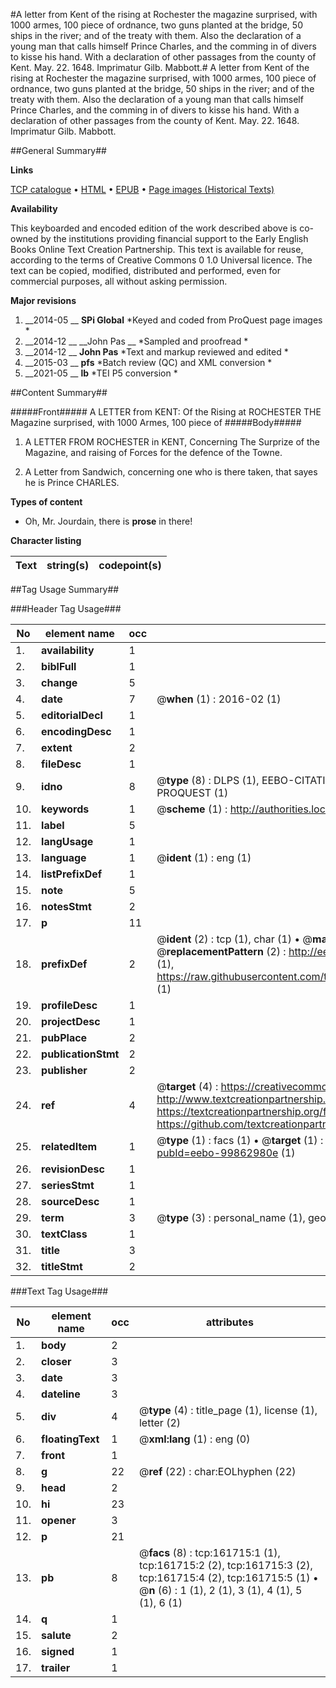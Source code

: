 #A letter from Kent of the rising at Rochester the magazine surprised, with 1000 armes, 100 piece of ordnance, two guns planted at the bridge, 50 ships in the river; and of the treaty with them. Also the declaration of a young man that calls himself Prince Charles, and the comming in of divers to kisse his hand. With a declaration of other passages from the county of Kent. May. 22. 1648. Imprimatur Gilb. Mabbott.#
A letter from Kent of the rising at Rochester the magazine surprised, with 1000 armes, 100 piece of ordnance, two guns planted at the bridge, 50 ships in the river; and of the treaty with them. Also the declaration of a young man that calls himself Prince Charles, and the comming in of divers to kisse his hand. With a declaration of other passages from the county of Kent. May. 22. 1648. Imprimatur Gilb. Mabbott.

##General Summary##

**Links**

[TCP catalogue](http://www.ota.ox.ac.uk/tcp/)  • 
[HTML](http://tei.it.ox.ac.uk/tcp/Texts-HTML/free/A87/A87956.html)  • 
[EPUB](http://tei.it.ox.ac.uk/tcp/Texts-EPUB/free/A87/A87956.epub) • 
[Page images (Historical Texts)](https://historicaltexts.jisc.ac.uk/eebo-99862980e)

**Availability**

This keyboarded and encoded edition of the work described above is co-owned by the
    institutions providing financial support to the Early English Books Online Text Creation
    Partnership. This text is available for reuse, according to the terms of  Creative Commons 0 1.0 Universal
    licence. The text can be copied, modified, distributed and performed, even for commercial
    purposes, all without asking permission.

**Major revisions**

1. __2014-05 __ __SPi Global__ *Keyed and coded from ProQuest page images *
1. __2014-12 __ __John Pas __ *Sampled and proofread *
1. __2014-12 __ __John Pas__ *Text and markup reviewed and edited *
1. __2015-03 __ __pfs__ *Batch review (QC) and XML conversion *
1. __2021-05 __ __lb__ *TEI P5 conversion *

##Content Summary##

#####Front#####
A LETTER from KENT: Of the Rising at ROCHESTER THE Magazine surprised, with 1000 Armes, 100 piece of
#####Body#####

1. A LETTER FROM ROCHESTER in KENT, Concerning The Surprize of the Magazine, and raising of Forces for the defence of the Towne.

1. A Letter from Sandwich, concerning one who is there taken, that sayes he is Prince CHARLES.

**Types of content**

  * Oh, Mr. Jourdain, there is **prose** in there!

**Character listing**


|Text|string(s)|codepoint(s)|
|---|---|---|

##Tag Usage Summary##

###Header Tag Usage###

|No|element name|occ|attributes|
|---|---|---|---|
|1.|__availability__|1||
|2.|__biblFull__|1||
|3.|__change__|5||
|4.|__date__|7| @__when__ (1) : 2016-02 (1)|
|5.|__editorialDecl__|1||
|6.|__encodingDesc__|1||
|7.|__extent__|2||
|8.|__fileDesc__|1||
|9.|__idno__|8| @__type__ (8) : DLPS (1), EEBO-CITATION (1), VID (1), EEBO-PROQUEST (1), STC (3), PROQUEST (1)|
|10.|__keywords__|1| @__scheme__ (1) : http://authorities.loc.gov/ (1)|
|11.|__label__|5||
|12.|__langUsage__|1||
|13.|__language__|1| @__ident__ (1) : eng (1)|
|14.|__listPrefixDef__|1||
|15.|__note__|5||
|16.|__notesStmt__|2||
|17.|__p__|11||
|18.|__prefixDef__|2| @__ident__ (2) : tcp (1), char (1)  •  @__matchPattern__ (2) : ([0-9\-]+):([0-9IVX]+) (1), (.+) (1)  •  @__replacementPattern__ (2) : http://eebo.chadwyck.com/downloadtiff?vid=$1&page=$2 (1), https://raw.githubusercontent.com/textcreationpartnership/Texts/master/tcpchars.xml#$1 (1)|
|19.|__profileDesc__|1||
|20.|__projectDesc__|1||
|21.|__pubPlace__|2||
|22.|__publicationStmt__|2||
|23.|__publisher__|2||
|24.|__ref__|4| @__target__ (4) : https://creativecommons.org/publicdomain/zero/1.0/ (1), http://www.textcreationpartnership.org/docs/. (1), https://textcreationpartnership.org/faq/#faq05 (1), https://github.com/textcreationpartnership (1)|
|25.|__relatedItem__|1| @__type__ (1) : facs (1)  •  @__target__ (1) : https://data.historicaltexts.jisc.ac.uk/view?pubId=eebo-99862980e (1)|
|26.|__revisionDesc__|1||
|27.|__seriesStmt__|1||
|28.|__sourceDesc__|1||
|29.|__term__|3| @__type__ (3) : personal_name (1), geographic_name (2)|
|30.|__textClass__|1||
|31.|__title__|3||
|32.|__titleStmt__|2||


###Text Tag Usage###

|No|element name|occ|attributes|
|---|---|---|---|
|1.|__body__|2||
|2.|__closer__|3||
|3.|__date__|3||
|4.|__dateline__|3||
|5.|__div__|4| @__type__ (4) : title_page (1), license (1), letter (2)|
|6.|__floatingText__|1| @__xml:lang__ (1) : eng (0)|
|7.|__front__|1||
|8.|__g__|22| @__ref__ (22) : char:EOLhyphen (22)|
|9.|__head__|2||
|10.|__hi__|23||
|11.|__opener__|3||
|12.|__p__|21||
|13.|__pb__|8| @__facs__ (8) : tcp:161715:1 (1), tcp:161715:2 (2), tcp:161715:3 (2), tcp:161715:4 (2), tcp:161715:5 (1)  •  @__n__ (6) : 1 (1), 2 (1), 3 (1), 4 (1), 5 (1), 6 (1)|
|14.|__q__|1||
|15.|__salute__|2||
|16.|__signed__|1||
|17.|__trailer__|1||
